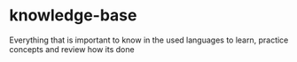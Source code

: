 # knowledge-base
Everything that is important to know in the used languages to learn, practice concepts and review how its done
